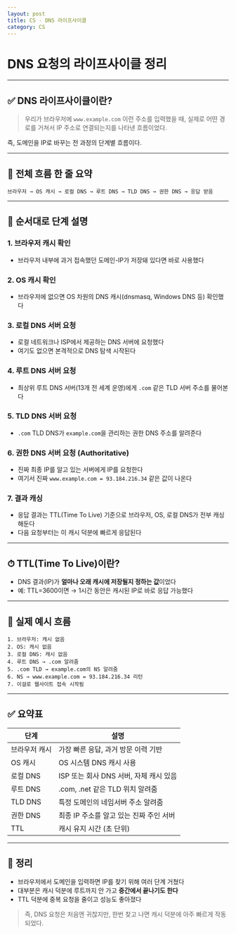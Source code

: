 ```yaml
---
layout: post
title: CS - DNS 라이프사이클
category: CS
---
```

# DNS 요청의 라이프사이클 정리

---

## ✅ DNS 라이프사이클이란?

> 우리가 브라우저에 `www.example.com` 이런 주소를 입력했을 때,
> 실제로 어떤 경로를 거쳐서 IP 주소로 연결되는지를 나타낸 흐름이었다.

즉, 도메인을 IP로 바꾸는 전 과정의 단계별 흐름이다.

---

## 🔄 전체 흐름 한 줄 요약

```text
브라우저 → OS 캐시 → 로컬 DNS → 루트 DNS → TLD DNS → 권한 DNS → 응답 받음
```

---

## 📍 순서대로 단계 설명

### 1. 브라우저 캐시 확인

* 브라우저 내부에 과거 접속했던 도메인-IP가 저장돼 있다면 바로 사용했다

### 2. OS 캐시 확인

* 브라우저에 없으면 OS 차원의 DNS 캐시(dnsmasq, Windows DNS 등) 확인했다

### 3. 로컬 DNS 서버 요청

* 로컬 네트워크나 ISP에서 제공하는 DNS 서버에 요청했다
* 여기도 없으면 본격적으로 DNS 탐색 시작된다

### 4. 루트 DNS 서버 요청

* 최상위 루트 DNS 서버(13개 전 세계 운영)에게 `.com` 같은 TLD 서버 주소를 물어본다

### 5. TLD DNS 서버 요청

* `.com` TLD DNS가 `example.com`을 관리하는 권한 DNS 주소를 알려준다

### 6. 권한 DNS 서버 요청 (Authoritative)

* 진짜 최종 IP를 알고 있는 서버에게 IP를 요청한다
* 여기서 진짜 `www.example.com = 93.184.216.34` 같은 값이 나온다

### 7. 결과 캐싱

* 응답 결과는 TTL(Time To Live) 기준으로 브라우저, OS, 로컬 DNS가 전부 캐싱해둔다
* 다음 요청부터는 이 캐시 덕분에 빠르게 응답된다

---

## ⏱ TTL(Time To Live)이란?

* DNS 결과(IP)가 **얼마나 오래 캐시에 저장될지 정하는 값**이었다
* 예: TTL=3600이면 → 1시간 동안은 캐시된 IP로 바로 응답 가능했다

---

## 🧪 실제 예시 흐름

```
1. 브라우저: 캐시 없음
2. OS: 캐시 없음
3. 로컬 DNS: 캐시 없음
4. 루트 DNS → .com 알려줌
5. .com TLD → example.com의 NS 알려줌
6. NS → www.example.com = 93.184.216.34 리턴
7. 이걸로 웹사이트 접속 시작됨
```

---

## ✅ 요약표

| 단계      | 설명                         |
| ------- | -------------------------- |
| 브라우저 캐시 | 가장 빠른 응답, 과거 방문 이력 기반      |
| OS 캐시   | OS 시스템 DNS 캐시 사용           |
| 로컬 DNS  | ISP 또는 회사 DNS 서버, 자체 캐시 있음 |
| 루트 DNS  | .com, .net 같은 TLD 위치 알려줌   |
| TLD DNS | 특정 도메인의 네임서버 주소 알려줌        |
| 권한 DNS  | 최종 IP 주소를 알고 있는 진짜 주인 서버   |
| TTL     | 캐시 유지 시간 (초 단위)            |

---

## 🎯 정리

* 브라우저에서 도메인을 입력하면 IP를 찾기 위해 여러 단계 거쳤다
* 대부분은 캐시 덕분에 루트까지 안 가고 **중간에서 끝나기도 한다**
* TTL 덕분에 중복 요청을 줄이고 성능도 좋아졌다

> 즉, DNS 요청은 처음엔 귀찮지만, 한번 찾고 나면 캐시 덕분에 아주 빠르게 작동되었다.
